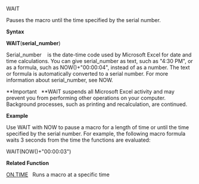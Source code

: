 WAIT

Pauses the macro until the time specified by the serial number.

**Syntax**

**WAIT**(**serial\_number**)

Serial\_number    is the date-time code used by Microsoft Excel for date
and time calculations. You can give serial\_number as text, such as
"4:30 PM", or as a formula, such as NOW()+"00:00:04", instead of as a
number. The text or formula is automatically converted to a serial
number. For more information about serial\_number, see NOW.

**Important   **WAIT suspends all Microsoft Excel activity and may
prevent you from performing other operations on your computer.
Background processes, such as printing and recalculation, are continued.

**Example**

Use WAIT with NOW to pause a macro for a length of time or until the
time specified by the serial number. For example, the following macro
formula waits 3 seconds from the time the functions are evaluated:

WAIT(NOW()+"00:00:03")

**Related Function**

[ON.TIME](ON.TIME.md)   Runs a macro at a specific time


